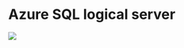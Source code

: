 
# Azure SQL logical server
<a href="https://portal.azure.com/#create/Microsoft.Template/uri/https%3A%2F%2Fraw.githubusercontent.com%2FGoDeploy%2FAZ500%2Fmaster%2FSQL%20Test%20DB%20Template%2Ftemplate.json
" target="_blank">
    <img src="http://azuredeploy.net/deploybutton.png"/>
</a>